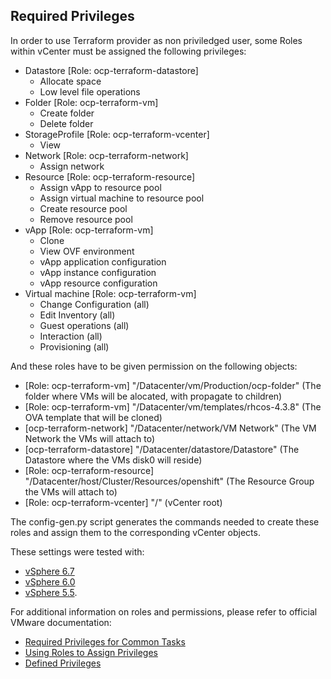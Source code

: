 
## Required Privileges

In order to use Terraform provider as non priviledged user, some Roles within vCenter must be assigned the following privileges:

- Datastore [Role: ocp-terraform-datastore]
  - Allocate space
  - Low level file operations
- Folder [Role: ocp-terraform-vm]
  - Create folder
  - Delete folder
- StorageProfile [Role: ocp-terraform-vcenter]
  - View
- Network [Role: ocp-terraform-network]
  - Assign network
- Resource [Role: ocp-terraform-resource]
  - Assign vApp to resource pool
  - Assign virtual machine to resource pool
  - Create resource pool
  - Remove resource pool
- vApp [Role: ocp-terraform-vm]
  - Clone
  - View OVF environment
  - vApp application configuration
  - vApp instance configuration
  - vApp resource configuration
- Virtual machine [Role: ocp-terraform-vm]
  - Change Configuration (all)
  - Edit Inventory (all)
  - Guest operations (all)
  - Interaction (all)
  - Provisioning (all)

And these roles have to be given permission on the following objects:
- [Role: ocp-terraform-vm] "/Datacenter/vm/Production/ocp-folder" (The folder where VMs will be alocated, with propagate to children)
- [Role: ocp-terraform-vm] "/Datacenter/vm/templates/rhcos-4.3.8" (The OVA template that will be cloned)
- [ocp-terraform-network] "/Datacenter/network/VM Network" (The VM Network the VMs will attach  to)
- [ocp-terraform-datastore] "/Datacenter/datastore/Datastore" (The Datastore where the VMs disk0 will reside)
- [Role: ocp-terraform-resource] "/Datacenter/host/Cluster/Resources/openshift" (The Resource Group the VMs will attach to)
- [Role: ocp-terraform-vcenter] "/" (vCenter root)

The config-gen.py script generates the commands needed to create these roles and assign them to the corresponding vCenter objects.

These settings were tested with:
- [vSphere 6.7](https://pubs.vmware.com/vsphere-60/index.jsp?topic=%2Fcom.vmware.vsphere.security.doc%2FGUID-18071E9A-EED1-4968-8D51-E0B4F526FDA3.html)
- [vSphere 6.0](https://pubs.vmware.com/vsphere-60/index.jsp?topic=%2Fcom.vmware.vsphere.security.doc%2FGUID-18071E9A-EED1-4968-8D51-E0B4F526FDA3.html)
- [vSphere 5.5](https://pubs.vmware.com/vsphere-55/index.jsp?topic=%2Fcom.vmware.vsphere.security.doc%2FGUID-18071E9A-EED1-4968-8D51-E0B4F526FDA3.html). 

For additional information on roles and permissions, please refer to official VMware documentation:
- [Required Privileges for Common Tasks](https://docs.vmware.com/en/VMware-vSphere/6.7/com.vmware.vsphere.security.doc/GUID-4D0F8E63-2961-4B71-B365-BBFA24673FDB.html)
- [Using Roles to Assign Privileges](https://docs.vmware.com/en/VMware-vSphere/6.7/com.vmware.vsphere.security.doc/GUID-18071E9A-EED1-4968-8D51-E0B4F526FDA3.html)
- [Defined Privileges](https://docs.vmware.com/en/VMware-vSphere/6.7/com.vmware.vsphere.security.doc/GUID-ED56F3C4-77D0-49E3-88B6-B99B8B437B62.html)
